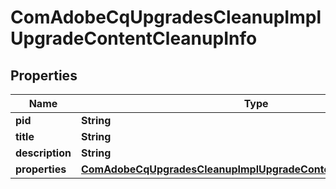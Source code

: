 
# ComAdobeCqUpgradesCleanupImplUpgradeContentCleanupInfo

## Properties
Name | Type | Description | Notes
------------ | ------------- | ------------- | -------------
**pid** | **String** |  |  [optional]
**title** | **String** |  |  [optional]
**description** | **String** |  |  [optional]
**properties** | [**ComAdobeCqUpgradesCleanupImplUpgradeContentCleanupProperties**](ComAdobeCqUpgradesCleanupImplUpgradeContentCleanupProperties.md) |  |  [optional]



